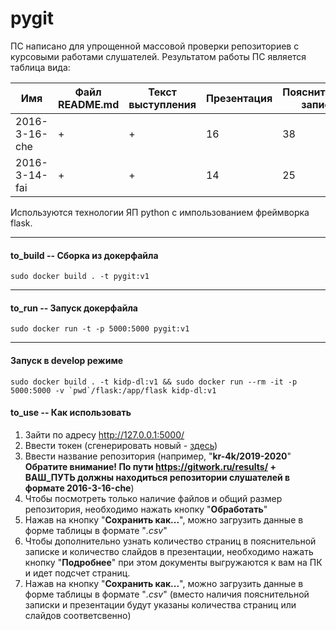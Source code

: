 # pygit

ПС написано для упрощенной массовой проверки репозиториев с курсовыми работами слушателей. 
Результатом работы ПС является таблица вида:


						
| Имя   | Файл README.md | Текст выступления | Презентация | Пояснительная записка | Папка project | Размер репозитория |
|--------|--------|--------|--------|--------|--------|--------|
| 2016-3-16-che | + | +	| 16	|  38	|  +	|   4515.84 Кб  |
|2016-3-14-fai|+|	+|	14|	25|	+	|15380.48 Кб|

Используются технологии ЯП python с импользованием фреймворка flask. 

---


#### to_build -- Сборка из докерфайла

    sudo docker build . -t pygit:v1


----

#### to_run -- Запуск докерфайла

    sudo docker run -t -p 5000:5000 pygit:v1

----

#### Запуск в develop режиме

    sudo docker build . -t kidp-dl:v1 && sudo docker run --rm -it -p 5000:5000 -v `pwd`/flask:/app/flask kidp-dl:v1


#### to_use -- Как использовать
    
1. Зайти по адресу http://127.0.0.1:5000/
2. Ввести токен (сгенерировать новый - [здесь](https://gitwork.ru/profile/personal_access_tokens))
2. Ввести название репозитория (например, "**kr-4k/2019-2020**" __Обратите внимание! По пути https://gitwork.ru/results/ + ВАШ_ПУТЬ должны находиться репозитории  слушателей в формате 2016-3-16-che__)
3. Чтобы посмотреть только наличие файлов и общий размер репозитория, необходимо нажать кнопку "**Обработать**"
4. Нажав на кнопку "**Сохранить как...**", можно загрузить данные в форме таблицы в формате "*.csv*"
5. Чтобы дополнительно узнать количество страниц в пояснительной записке и количество слайдов в презентации, необходимо нажать кнопку "**Подробнее**" при этом документы выгружаются к вам на ПК и идет подсчет страниц.
6. Нажав на кнопку "**Сохранить как...**", можно загрузить данные в форме таблицы в формате "*.csv*" (вместо наличия пояснительной записки и презентации будут указаны количества страниц или слайдов соответсвенно)
